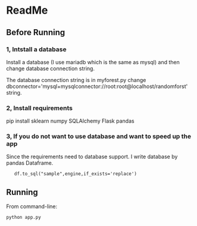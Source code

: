 # ReadMe

## Before Running

### 1, Intstall a database
Install a database (I use mariadb which is the same as mysql) and then change database connection string.

The database connection string is in myforest.py change dbconnector='mysql+mysqlconnector://root:root@localhost/randomforst'
 string.

### 2, Install requirements
pip install sklearn numpy SQLAlchemy Flask pandas

### 3, If you do not want to use database and want to speed up the app
Since the requirements need to database support. I write database by pandas Dataframe.
```
   df.to_sql("sample",engine,if_exists='replace')
```

## Running
From command-line:

```
python app.py
```
